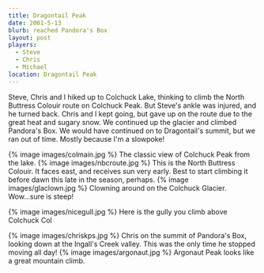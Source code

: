 ```yaml
---
title: Dragontail Peak
date: 2001-5-13
blurb: reached Pandora's Box
layout: post
players:
  - Steve
  - Chris
  - Michael
location: Dragontail Peak
---
```


Steve, Chris and I hiked up to Colchuck Lake, thinking to climb the North
Buttress Colouir route on Colchuck Peak. But Steve's ankle was injured, and he
turned back. Chris and I kept going, but gave up on the route due to the great
heat and sugary snow. We continued up the glacier and climbed Pandora's Box. We
would have continued on to Dragontail's summit, but we ran out of time. Mostly
because I'm a slowpoke!




{% image images/colmain.jpg %}
The classic view of Colchuck Peak from the lake.
{% image images/nbcroute.jpg %}
This is the North Buttress Colouir. It faces east, and receives sun very early. Best to start climbing it before dawn this late in the season, perhaps.
{% image images/glaclown.jpg %}
Clowning around on the Colchuck Glacier. Wow...sure is steep!


{% image images/nicegull.jpg %}
Here is the gully you climb above Colchuck Col


{% image images/chriskps.jpg %}
Chris on the summit of Pandora's Box, looking down at the Ingall's Creek valley. This was the only time he stopped moving all day!
{% image images/argonaut.jpg %}
Argonaut Peak looks like a great mountain climb.

